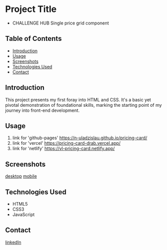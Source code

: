 # Project Title
- CHALLENGE HUB
Single price grid component

## Table of Contents
- [Introduction](#introduction)
- [Usage](#usage)
- [Screenshots](#screenshots)
- [Technologies Used](#technologies-used)
- [Contact](#contact)

## Introduction
This project presents my first foray into HTML and CSS. It's a basic yet pivotal demonstration of foundational skills, marking the starting point of my journey into front-end development.

## Usage
1. link for 'github-pages'  https://n-uladzislau.github.io/pricing-card/
2. link for  'vercel'     https://pricing-card-drab.vercel.app/
3. link for 'netlify'   https://vl-pricing-card.netlify.app/

## Screenshots
[desktop](https://github.com/N-Uladzislau/pricing-card/blob/main/src/desktop.png)
[mobile](https://github.com/N-Uladzislau/pricing-card/blob/main/src/mobile.png)

## Technologies Used
- HTML5
- CSS3
- JavaScript

## Contact
[linkedIn](https://www.linkedin.com/in/n-uladzislau/)
